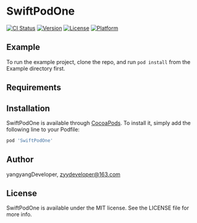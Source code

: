 # SwiftPodOne

[![CI Status](https://img.shields.io/travis/yangyangDeveloper/SwiftPodOne.svg?style=flat)](https://travis-ci.org/yangyangDeveloper/SwiftPodOne)
[![Version](https://img.shields.io/cocoapods/v/SwiftPodOne.svg?style=flat)](https://cocoapods.org/pods/SwiftPodOne)
[![License](https://img.shields.io/cocoapods/l/SwiftPodOne.svg?style=flat)](https://cocoapods.org/pods/SwiftPodOne)
[![Platform](https://img.shields.io/cocoapods/p/SwiftPodOne.svg?style=flat)](https://cocoapods.org/pods/SwiftPodOne)

## Example

To run the example project, clone the repo, and run `pod install` from the Example directory first.

## Requirements

## Installation

SwiftPodOne is available through [CocoaPods](https://cocoapods.org). To install
it, simply add the following line to your Podfile:

```ruby
pod 'SwiftPodOne'
```

## Author

yangyangDeveloper, zyydeveloper@163.com

## License

SwiftPodOne is available under the MIT license. See the LICENSE file for more info.
